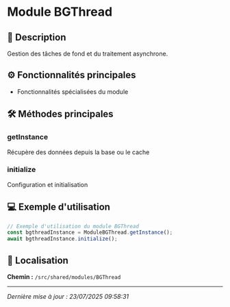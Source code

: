 # Module BGThread

## 📖 Description

Gestion des tâches de fond et du traitement asynchrone.

## ⚙️ Fonctionnalités principales

- Fonctionnalités spécialisées du module



## 🛠️ Méthodes principales

### getInstance
Récupère des données depuis la base ou le cache

### initialize
Configuration et initialisation



## 💻 Exemple d'utilisation

```typescript
// Exemple d'utilisation du module BGThread
const bgthreadInstance = ModuleBGThread.getInstance();
await bgthreadInstance.initialize();
```

## 📍 Localisation

**Chemin :** `/src/shared/modules/BGThread`

---

*Dernière mise à jour : 23/07/2025 09:58:31*
